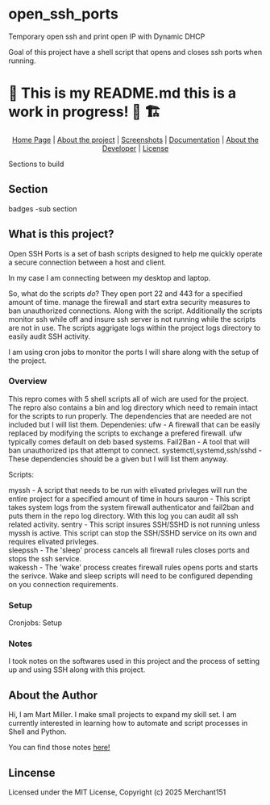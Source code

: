 # open_ssh_ports
Temporary open ssh and print open IP with Dynamic DHCP

Goal of this project have a shell script that opens and closes ssh ports when running. 


# 🚧 This is my README.md this is a work in progress! 🦺 🏗️


<div align="center">
    <a href="https://en.wikipedia.org/wiki/HTTP_404">Home Page</a> |
    <a href="https://en.wikipedia.org/wiki/HTTP_404/">About the project</a> |
    <a href="https://en.wikipedia.org/wiki/HTTP_404">Screenshots</a> |
    <a href="https://en.wikipedia.org/wiki/HTTP_404">Documentation</a> |
    <a href="https://en.wikipedia.org/wiki/HTTP_404">About the Developer</a> |
    <a href="https://en.wikipedia.org/wiki/HTTP_404">License</a>
</div>


Sections to build 

## Section
badges -sub section
## What is this project?
Open SSH Ports is a set of bash scripts designed to help me quickly operate a secure connection between a host and client.

In my case I am connecting between my desktop and laptop.

So, what do the scripts *do*? They open port 22 and 443 for a specified amount of time. manage the firewall and start extra security measures to ban unauthorized connections. 
Along with the script. Additionally the scripts monitor ssh while off and insure ssh server is not running while the scripts are not in use. The scripts aggrigate logs within the project logs directory to easily audit SSH activity. 

I am using cron jobs to monitor the ports I will share along with the setup of the project. 

### Overview

This repro comes with 5 shell scripts all of wich are used for the project. The repro also contains a bin and log directory which need to remain intact for the scripts to run properly. The dependencies that are needed are not included but I will list them.
Dependenies:
ufw - A firewall that can be easily replaced by modifying the scripts to exchange a prefered firewall. ufw typically comes default on deb based systems. 
Fail2Ban - A tool that will ban unauthorized ips that attempt to connect. 
systemctl,systemd,ssh/sshd - These dependencies should be a given but I will list them anyway.

Scripts: 

myssh - A script that needs to be run with elivated privleges will run the entire project for a specified amount of time in hours
sauron - This script takes system logs from the system firewall authenticator and fail2ban and puts them in the repo log directory. With this log you can audit all ssh related activity.
sentry - This script insures SSH/SSHD is not running unless myssh is active. This script can stop the SSH/SSHD service on its own and requires elivated privleges.  
sleepssh - The 'sleep' process cancels all firewall rules closes ports and stops the ssh service.    
wakessh - The 'wake' process creates firewall rules opens ports and starts the serivce. Wake and sleep scripts will need to be configured depending on you connection requirements.

### Setup
Cronjobs: 
Setup

### Notes
I took notes on the softwares used in this project and the process of setting up and using SSH along with this project. 

## About the Author 
Hi, I am Mart Miller. I make small projects to expand my skill set. I am currently interested in learning how to automate and script processes in Shell and Python. 



You can find those notes [here!](https://github.com/Merchant151/open_ssh_ports/blob/master/notes.md)
## Lincense 
Licensed under the MIT License, Copyright (c) 2025 Merchant151
